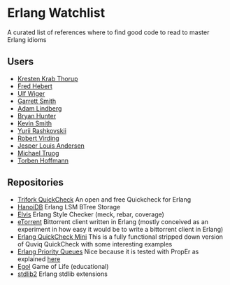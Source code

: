 # Erlang Watchlist
A curated list of references where to find good code to read to master Erlang idioms

## Users
* [Kresten Krab Thorup](https://github.com/krestenkrab)
* [Fred Hebert](https://github.com/ferd)
* [Ulf Wiger](https://github.com/uwiger)
* [Garrett Smith](https://github.com/gar1t)
* [Adam Lindberg](https://github.com/eproxus)
* [Bryan Hunter](https://github.com/bryanhunter)
* [Kevin Smith](https://github.com/kevsmith)
* [Yurii Rashkovskii](https://github.com/yrashk)
* [Robert Virding](https://github.com/rvirding)
* [Jesper Louis Andersen](https://github.com/jlouis)
* [Michael Truog](https://github.com/okeuday)
* [Torben Hoffmann](https://github.com/lehoff)

## Repositories
* [Trifork QuickCheck](https://github.com/krestenkrab/triq) An open and free Quickcheck for Erlang
* [HanoiDB](https://github.com/krestenkrab/hanoidb) Erlang LSM BTree Storage
* [Elvis](https://github.com/inaka/elvis) Erlang Style Checker (meck, rebar, coverage)
* [eTorrent](https://github.com/jlouis/etorrent) Bittorrent client written in Erlang (mostly conceived as an experiment in how easy it would be to write a bittorrent client in Erlang)
* [Erlang QuickCheck Mini](https://github.com/rpt/eqcmini) This is a fully functional stripped down version of Quviq QuickCheck with some interesting examples
* [Erlang Priority Queues](https://github.com/okeuday/pqueue) Nice because it is tested with PropEr as explained [here](http://jlouisramblings.blogspot.it/2011/12/example-of-property-based-testing-in.html)
* [Egol](https://github.com/lehoff/egol) Game of Life (educational)
* [stdlib2](https://github.com/cannedprimates/stdlib2) Erlang stdlib extensions
